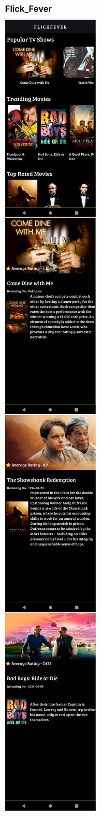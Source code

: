 # Flick_Fever

<img src="./FlickFever.png" alt="Main Screen" width="300"/>
<img src="./desc3.png" alt="Description" width="300"/>
<img src="./desc1.png" alt="Description" width="300"/>
<img src="./desc2.png" alt="Description" width="300"/>
